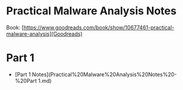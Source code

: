 # Practical Malware Analysis Notes
Book: [https://www.goodreads.com/book/show/10677461-practical-malware-analysis](Goodreads)

# Part 1
- [Part 1 Notes](Practical%20Malware%20Analysis%20Notes%20-%20Part 1.md)
